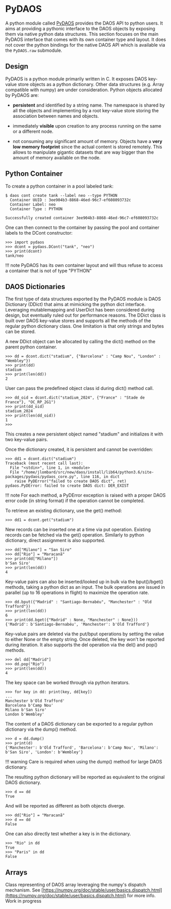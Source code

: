 # PyDAOS

A python module called [PyDAOS](https://github.com/daos-stack/daos/blob/master/src/client/pydaos)
provides the DAOS API to python users. It aims at providing a pythonic interface
to the DAOS objects by exposing them via native python data structures.
This section focuses on the main PyDAOS interface that comes with its own
container type and layout. It does not cover the python bindings for the native
DAOS API which is available via the `PyDAOS.raw` submodule.

## Design

PyDAOS is a python module primarily written in C. It exposes DAOS key-value
store objects as a python dictionary. Other data structures (e.g. Array
compatible with numpy) are under consideration.
Python objects allocated by PyDAOS are:

- **persistent** and identified by a string name. The namespace is shared
  by all the objects and implementing by a root key-value store storing the
  association between names and objects.

- immediately **visible** upon creation to any process running on the same
  or a different node.

- not consuming any significant amount of memory. Objects have a **very low
  memory footprint** since the actual content is stored remotely.  This allows
  to manipulate gigantic datasets that are way bigger than the amount of
  memory available on the node.


## Python Container

To create a python container in a pool labeled tank:

```
$ daos cont create tank --label neo --type PYTHON
  Container UUID : 3ee904b3-8868-46ed-96c7-ef608093732c
  Container Label: neo
  Container Type : PYTHON

Successfully created container 3ee904b3-8868-46ed-96c7-ef608093732c
```

One can then connect to the container by passing the pool and container
labels to the DCont constructor:

```
>>> import pydaos
>>> dcont = pydaos.DCont("tank", "neo")
>>> print(dcont)
tank/neo
```

!!! note
    PyDAOS has its own container layout and will thus refuse to access
    a container that is not of type "PYTHON"

## DAOS Dictionaries

The first type of data structures exported by the PyDAOS module is DAOS
Dictionary (DDict) that aims at mimicking the python dict interface. Leveraging
mutablemapping and UserDict has been considered during design, but eventually
ruled out for performance reasons. The DDict class is built over DAOS key-value
stores and supports all the methods of the regular python dictionary class.
One limitation is that only strings and bytes can be stored.

A new DDict object can be allocated by calling the dict() method on the parent
python container.

```
>>> dd = dcont.dict("stadium", {"Barcelona" : "Camp Nou", "London" : "Wembley"})
>>> print(dd)
stadium
>>> print(len(dd))
2
```

User can pass the predefined object class id during dict() method call.

```
>>> dd_oid = dcont.dict("stadium_2024", {"France" : "Stade de France"}, "OC_RP_2G1")
>>> print(dd_oid)
stadium_2024
>>> print(len(dd_oid))
1
>>>
```

This creates a new persistent object named "stadium" and initializes it with two
key-value pairs.

Once the dictionary created, it is persistent and cannot be overridden:

```
>>> dd1 = dcont.dict("stadium")
Traceback (most recent call last):
  File "<stdin>", line 1, in <module>
  File "/home/jlombard/src/new/daos/install/lib64/python3.6/site-packages/pydaos/pydaos_core.py", line 116, in dict
    raise PyDError("failed to create DAOS dict", ret)
pydaos.PyDError: failed to create DAOS dict: DER_EXIST
```

!!! note
    For each method, a PyDError exception is raised with a proper DAOS error code
    (in string format) if the operation cannot be completed.

To retrieve an existing dictionary, use the get() method:

```
>>> dd1 = dcont.get("stadium")
```

New records can be inserted one at a time via put operation. Existing
records can be fetched via the get() operation. Similarly to python dictionary,
direct assignment is also supported.

```
>>> dd["Milano"] = "San Siro"
>>> dd["Rio"] = "Maracanã"
>>> print(dd["Milano"])
b'San Siro'
>>> print(len(dd))
4
```

Key-value pairs can also be inserted/looked up in bulk via the bput()/bget()
methods, taking a python dict as an input. The bulk operations are issued in
parallel (up to 16 operations in flight) to maximize the operation rate.

```
>>> dd.bput({"Madrid" : "Santiago-Bernabéu", "Manchester" : "Old Trafford"})
>>> print(len(dd))
6
>>> print(dd.bget({"Madrid" : None, "Manchester" : None}))
{'Madrid': b'Santiago-Bernabéu', 'Manchester': b'Old Trafford'}
```

Key-value pairs are deleted via the put/bput operations by setting the value
to either None or the empty string. Once deleted, the key won't be reported
during iteration. It also supports the del operation via the del() and pop()
methods.

```
>>> del dd["Madrid"]
>>> dd.pop("Rio")
>>> print(len(dd))
4
```

The key space can be worked through via python iterators.

```
>>> for key in dd: print(key, dd[key])
...
Manchester b'Old Trafford'
Barcelona b'Camp Nou'
Milano b'San Siro'
London b'Wembley'
```

The content of a DAOS dictionary can be exported to a regular python dictionary
via the dump() method.

```
>>> d = dd.dump()
>>> print(d)
{'Manchester': b'Old Trafford', 'Barcelona': b'Camp Nou', 'Milano': b'San Siro', 'London': b'Wembley'}
```

!!! warning
    Care is required when using the dump() method for large DAOS dictionary.

The resulting python dictionary will be reported as equivalent to the original
DAOS dictionary.

```
>>> d == dd
True
```
And will be reported as different as both objects diverge.

```
>>> dd["Rio"] = "Maracanã"
>>> d == dd
False
```

One can also directly test whether a key is in the dictionary.

```
>>> "Rio" in dd
True
>>> "Paris" in dd
False
```

## Arrays

Class representing of DAOS array leveraging the numpy's dispatch mechanism.
See [https://numpy.org/doc/stable/user/basics.dispatch.html](https://numpy.org/doc/stable/user/basics.dispatch.html) for more info.
Work in progress
